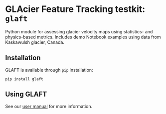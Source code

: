 # GLAcier Feature Tracking testkit: `glaft`

Python module for assessing glacier velocity maps using statistics- and physics-based metrics. Includes demo Notebook examples using data from Kaskawulsh glacier, Canada.

## Installation

GLAFT is available through `pip` installation:  

```
pip install glaft
```

## Using GLAFT

See our [user manual](https://whyjz.github.io/GLAFT/doc/introduction.html) for more information.